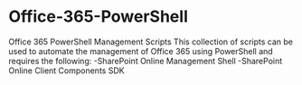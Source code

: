 # Office-365-PowerShell
Office 365 PowerShell Management Scripts
This collection of scripts can be used to automate the management of Office 365 using PowerShell and requires the following:
-SharePoint Online Management Shell
-SharePoint Online Client Components SDK
